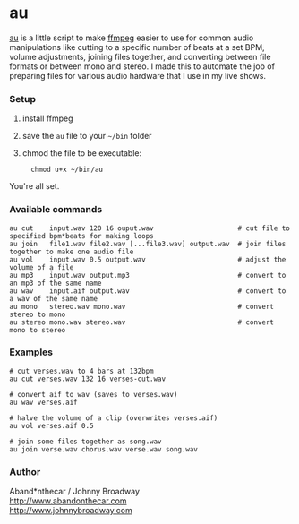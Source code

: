 # au

[au](http://jbroadway.github.io/au/) is a little script to make [ffmpeg](http://www.ffmpeg.org/) easier to use for common audio manipulations like cutting to a specific number of beats at a set BPM, volume adjustments, joining files together, and converting between file formats or between mono and stereo. I made this to automate the job of preparing files for various audio hardware that I use in my live shows.

### Setup

1. install ffmpeg
2. save the `au` file to your `~/bin` folder
3. chmod the file to be executable:

         chmod u+x ~/bin/au

You're all set.

### Available commands

    au cut    input.wav 120 16 ouput.wav                     # cut file to specified bpm*beats for making loops
    au join   file1.wav file2.wav [...file3.wav] output.wav  # join files together to make one audio file
    au vol    input.wav 0.5 output.wav                       # adjust the volume of a file
    au mp3    input.wav output.mp3                           # convert to an mp3 of the same name
    au wav    input.aif output.wav                           # convert to a wav of the same name
    au mono   stereo.wav mono.wav                            # convert stereo to mono
    au stereo mono.wav stereo.wav                            # convert mono to stereo

### Examples

    # cut verses.wav to 4 bars at 132bpm
    au cut verses.wav 132 16 verses-cut.wav
    
    # convert aif to wav (saves to verses.wav)
    au wav verses.aif
    
    # halve the volume of a clip (overwrites verses.aif)
    au vol verses.aif 0.5
    
    # join some files together as song.wav
    au join verse.wav chorus.wav verse.wav song.wav

### Author

Aband*nthecar / Johnny Broadway<br>
http://www.abandonthecar.com<br>
http://www.johnnybroadway.com
